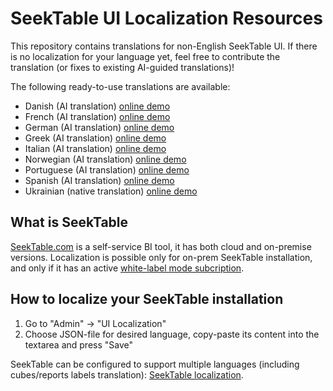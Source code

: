 # SeekTable UI Localization Resources
This repository contains translations for non-English SeekTable UI. If there is no localization for your language yet, feel free to contribute the translation (or fixes to existing AI-guided translations)!

The following ready-to-use translations are available:

* Danish (AI translation) [online demo](http://demo.seektable.com/report/f1117f18a5954782b326c87bc607bbdc?locale=da-DK)
* French (AI translation) [online demo](http://demo.seektable.com/report/f1117f18a5954782b326c87bc607bbdc?locale=fr-FR)
* German (AI translation) [online demo](http://demo.seektable.com/report/f1117f18a5954782b326c87bc607bbdc?locale=de-DE)
* Greek (AI translation) [online demo](http://demo.seektable.com/report/f1117f18a5954782b326c87bc607bbdc?locale=el-GR)
* Italian (AI translation) [online demo](http://demo.seektable.com/report/f1117f18a5954782b326c87bc607bbdc?locale=it-IT)
* Norwegian (AI translation) [online demo](http://demo.seektable.com/report/f1117f18a5954782b326c87bc607bbdc?locale=nb-NO)
* Portuguese (AI translation) [online demo](http://demo.seektable.com/report/f1117f18a5954782b326c87bc607bbdc?locale=pt-BR)
* Spanish (AI translation) [online demo](http://demo.seektable.com/report/f1117f18a5954782b326c87bc607bbdc?locale=es-ES)
* Ukrainian (native translation) [online demo](http://demo.seektable.com/report/f1117f18a5954782b326c87bc607bbdc?locale=uk-UA)

## What is SeekTable
[SeekTable.com](https://www.seektable.com/) is a self-service BI tool, it has both cloud and on-premise versions. Localization is possible only for on-prem SeekTable installation, and only if it has an active 
[white-label mode subcription](https://www.seektable.com/help/self-hosted-setup#paid).

## How to localize your SeekTable installation
1. Go to "Admin" &rarr; "UI Localization"
1. Choose JSON-file for desired language, copy-paste its content into the textarea and press "Save"

SeekTable can be configured to support multiple languages (including cubes/reports labels translation): [SeekTable localization](https://www.seektable.com/help/self-hosted-localization).